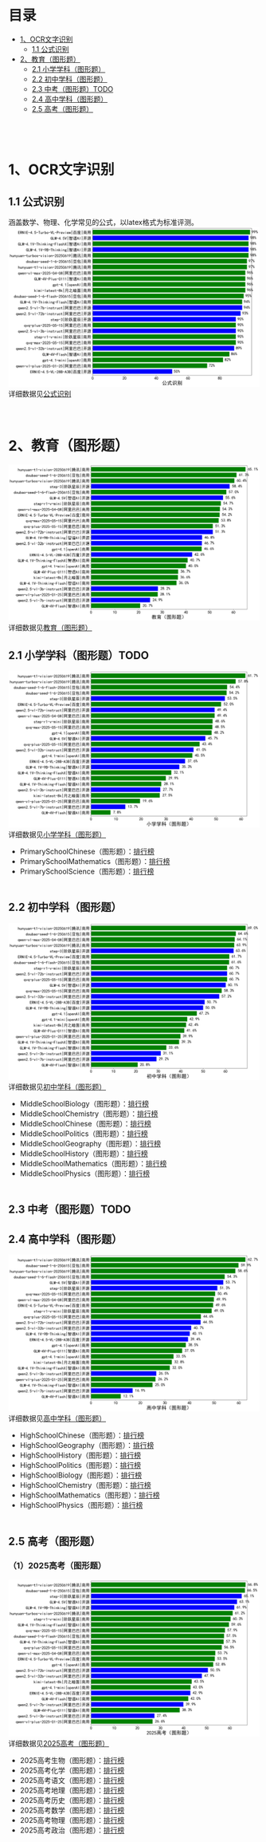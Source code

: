 # 目录
- [1、OCR文字识别](#1OCR文字识别)
  - [1.1 公式识别](#11-公式识别)
- [2、教育（图形题）](#2教育图形题)
  - [2.1 小学学科（图形题）](#21-小学学科图形题)
  - [2.2 初中学科（图形题）](#22-初中学科图形题)
  - [2.3 中考（图形题）TODO](#23-中考图形题TODO)
  - [2.4 高中学科（图形题）](#24-高中学科图形题)
  - [2.5 高考（图形题）](#25-高考图形题)
<br><br><br><br>
  
# 1、OCR文字识别
## 1.1 公式识别
涵盖数学、物理、化学常见的公式，以latex格式为标准评测。
![link](pic/公式识别.png)    
详细数据见[公式识别](leaderboard/公式识别.md)<br>
<br><br>


# 2、教育（图形题）
![link](pic/教育（图形题）.png) 
详细数据见[教育（图形题）](leaderboard/教育（图形题）.md)<br>

## 2.1 小学学科（图形题）TODO
![link](pic/小学学科（图形题）.png) 
详细数据见[小学学科（图形题）](leaderboard/小学学科（图形题）.md)<br>
- PrimarySchoolChinese（图形题）：[排行榜](leaderboard/PrimarySchoolChinese（图形题）.md)
- PrimarySchoolMathematics（图形题）：[排行榜](leaderboard/PrimarySchoolMathematics（图形题）.md)
- PrimarySchoolScience（图形题）：[排行榜](leaderboard/PrimarySchoolScience（图形题）.md)
<br><br>

## 2.2 初中学科（图形题）
![link](pic/初中学科（图形题）.png) 
详细数据见[初中学科（图形题）](leaderboard/初中学科（图形题）.md)<br>
- MiddleSchoolBiology（图形题）：[排行榜](leaderboard/MiddleSchoolBiology（图形题）.md)
- MiddleSchoolChemistry（图形题）：[排行榜](leaderboard/MiddleSchoolChemistry（图形题）.md)
- MiddleSchoolChinese（图形题）：[排行榜](leaderboard/MiddleSchoolChinese（图形题）.md)
- MiddleSchoolPolitics（图形题）：[排行榜](leaderboard/MiddleSchoolPolitics（图形题）.md)
- MiddleSchoolGeography（图形题）：[排行榜](leaderboard/MiddleSchoolGeography（图形题）.md)
- MiddleSchoolHistory（图形题）：[排行榜](leaderboard/MiddleSchoolHistory（图形题）.md)
- MiddleSchoolMathematics（图形题）：[排行榜](leaderboard/MiddleSchoolMathematics（图形题）.md)
- MiddleSchoolPhysics（图形题）：[排行榜](leaderboard/MiddleSchoolPhysics（图形题）.md)
<br><br>

## 2.3 中考（图形题）TODO
## 2.4 高中学科（图形题）
![link](pic/高中学科（图形题）.png) 
详细数据见[高中学科（图形题）](leaderboard/高中学科（图形题）.md)<br>
- HighSchoolChinese（图形题）：[排行榜](leaderboard/HighSchoolChinese（图形题）.md)
- HighSchoolGeography（图形题）：[排行榜](leaderboard/HighSchoolGeography（图形题）.md)
- HighSchoolHistory（图形题）：[排行榜](leaderboard/HighSchoolHistory（图形题）.md)
- HighSchoolPolitics（图形题）：[排行榜](leaderboard/HighSchoolPolitics（图形题）.md)
- HighSchoolBiology（图形题）：[排行榜](leaderboard/HighSchoolBiology（图形题）.md)
- HighSchoolChemistry（图形题）：[排行榜](leaderboard/HighSchoolChemistry（图形题）.md)
- HighSchoolMathematics（图形题）：[排行榜](leaderboard/HighSchoolMathematics（图形题）.md)
- HighSchoolPhysics（图形题）：[排行榜](leaderboard/HighSchoolPhysics（图形题）.md)
<br><br>


## 2.5 高考（图形题）
### （1）2025高考（图形题）
![link](pic/2025高考（图形题）.png) 
详细数据见[2025高考（图形题）](leaderboard/2025高考（图形题）.md)<br>
 - 2025高考生物（图形题）：[排行榜](leaderboard/2025高考生物（图形题）.md)
 - 2025高考化学（图形题）：[排行榜](leaderboard/2025高考化学（图形题）.md)
 - 2025高考语文（图形题）：[排行榜](leaderboard/2025高考语文（图形题）.md)
 - 2025高考地理（图形题）：[排行榜](leaderboard/2025高考地理（图形题）.md)
 - 2025高考历史（图形题）：[排行榜](leaderboard/2025高考历史（图形题）.md)
 - 2025高考数学（图形题）：[排行榜](leaderboard/2025高考数学（图形题）.md)
 - 2025高考物理（图形题）：[排行榜](leaderboard/2025高考物理（图形题）.md)
 - 2025高考政治（图形题）：[排行榜](leaderboard/2025高考政治（图形题）.md)